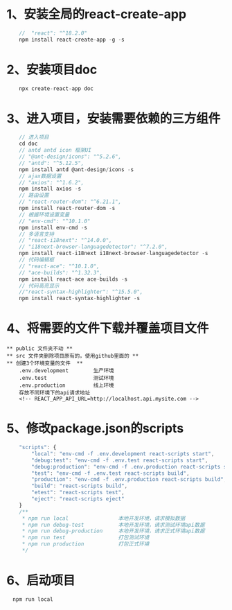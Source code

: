 # 1、安装全局的react-create-app 
```javascript
    //  "react": "^18.2.0" 
    npm install react-create-app -g -s
```

# 2、安装项目doc
```javascript
    npx create-react-app doc
```
# 3、进入项目，安装需要依赖的三方组件
```javascript
    // 进入项目
    cd doc
    // antd antd icon 框架UI
    // "@ant-design/icons": "^5.2.6",
    // "antd": "^5.12.5",
    npm install antd @ant-design/icons -s
    // ajax数据设置
    // "axios": "^1.6.2",
    npm install axios -s
    // 路由设置
    // "react-router-dom": "^6.21.1",
    npm install react-router-dom -s
    // 根据环境设置变量
    // "env-cmd": "^10.1.0"
    npm install env-cmd -s
    // 多语言支持
    // "react-i18next": "^14.0.0",
    // "i18next-browser-languagedetector": "^7.2.0",
    npm install react-i18next i18next-browser-languagedetector -s
    // 代码编辑框
    // "react-ace": "^10.1.0",
    // "ace-builds": "^1.32.3",
    npm install react-ace ace-builds -s
    // 代码高亮显示
    //"react-syntax-highlighter": "^15.5.0",
    npm install react-syntax-highlighter -s
```

# 4、将需要的文件下载并覆盖项目文件
    ** public 文件夹不动 **
    ** src 文件夹删除项目原有的，使用github里面的 **
    ** 创建3个环境变量的文件  **
        .env.development        生产环境
        .env.test               测试环境
        .env.production         线上环境
        存放不同环境下的api请求地址
        <!-- REACT_APP_API_URL=http://localhost.api.mysite.com -->

# 5、修改package.json的scripts
```javascript
    "scripts": {
        "local": "env-cmd -f .env.development react-scripts start",
        "debug:test": "env-cmd -f .env.test react-scripts start",
        "debug:production": "env-cmd -f .env.production react-scripts start",
        "test": "env-cmd -f .env.test react-scripts build",
        "production": "env-cmd -f .env.production react-scripts build",
        "build": "react-scripts build",
        "etest": "react-scripts test",
        "eject": "react-scripts eject"
    }
    /**
     * npm run local                本地开发环境，请求模拟数据
     * npm run debug-test           本地开发环境，请求测试环境api数据
     * npm run debug-production     本地开发环境，请求正式环境api数据
     * npm run test                 打包测试环境
     * npm run production           打包正式环境
     */
```

  # 6、启动项目
      npm run local